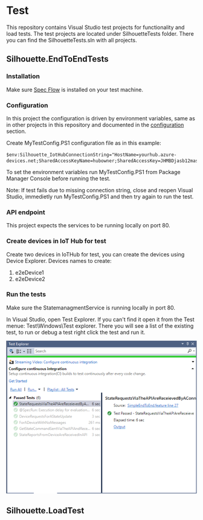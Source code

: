 # Test

This repository contains Visual Studio test projects for functionality and load tests.
The test projects are located under SilhouetteTests folder. There you can find the SilhouetteTests.sln with all projects.

## Silhouette.EndToEndTests

### Installation

Make sure [Spec Flow](https://visualstudiogallery.msdn.microsoft.com/c74211e7-cb6e-4dfa-855d-df0ad4a37dd6 ) is installed on your test machine.

### Configuration

In this project the configuration is driven by environment variables, same as in other projects in this repository and documented in the [configuration](configuration.md) section.

Create MyTestConfig.PS1 configuration file as in this example:

```posh
$env:Silhouette_IotHubConnectionString="HostName=yourhub.azure-devices.net;SharedAccessKeyName=hubowner;SharedAccessKey=JHMBDjasb12masbdk1289askbsd9SjfHkJSFjqwhfqq="
```

To set the environment variables run MyTestConfig.PS1 from Package Manager Console before running the test.

Note: If test fails due to missing connection string, close and reopen Visual Studio, immedietly run MyTestConfig.PS1 and then try again to run the test.

### API endpoint

This project expects the services to be running locally on port 80.

### Create devices in IoT Hub for test

Create two devices in IoTHub for test, you can create the devices using Device Explorer.
Devices names to create:
1. e2eDevice1
2. e2eDevice2

### Run the tests

Make sure the StatemanagmentService is running locally in port 80.

In Visual Studio, open Test Explorer. If you can't find it open it from the Test menue: Test\Windows\Test explorer.
There you will see a list of the existing test, to run or debug a test right click the test and run it.

![test](images/test.PNG)




## Silhouette.LoadTest
